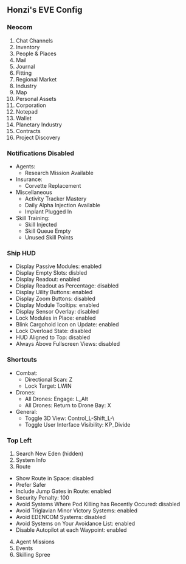 Honzi's EVE Config
------------------

### Neocom
1. Chat Channels
2. Inventory
3. People & Places
4. Mail
5. Journal
6. Fitting
7. Regional Market
8. Industry
9. Map
10. Personal Assets
11. Corporation
12. Notepad
13. Wallet
14. Planetary Industry
15. Contracts
16. Project Discovery

### Notifications Disabled
* Agents:
  * Research Mission Available
* Insurance:
  * Corvette Replacement
* Miscellaneous
  * Activity Tracker Mastery
  * Daily Alpha Injection Available
  * Implant Plugged In
* Skill Training:
  * Skill Injected
  * Skill Queue Empty
  * Unused Skill Points

### Ship HUD
* Display Passive Modules: enabled
* Display Empty Slots: disbled
* Display Readout: enabled
* Display Readout as Percentage: disabled
* Display Uility Buttons: enabled
* Display Zoom Buttons: disabled
* Display Module Tooltips: enabled
* Display Sensor Overlay: disabled
* Lock Modules in Place: enabled
* Blink Cargohold Icon on Update: enabled
* Lock Overload State: disabled
* HUD Aligned to Top: disabled
* Always Above Fullscreen Views: disabled

### Shortcuts
* Combat:
  * Directional Scan: Z
  * Lock Target: LWIN
* Drones:
  * All Drones: Engage: L_Alt
  * All Drones: Return to Drone Bay: X
* General:
  * Toggle 3D View: Control_L-Shift_L-\
  * Toggle User Interface Visibility: KP_Divide

### Top Left
1. Search New Eden (hidden)
2. System Info
3. Route
  * Show Route in Space: disabled
  * Prefer Safer
  * Include Jump Gates in Route: enabled
  * Security Penalty: 100
  * Avoid Systems Where Pod Killing has Recently Occured: disabled
  * Avoid Triglavian Minor Victory Systems: enabled
  * Avoid EDENCOM Systems: disabled
  * Avoid Systems on Your Avoidance List: enabled
  * Disable Autopilot at each Waypoint: enabled
4. Agent Missions
5. Events
6. Skilling Spree
